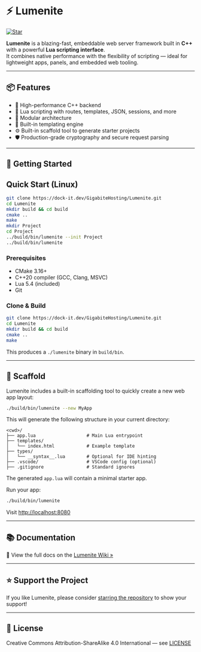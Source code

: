 # ⚡ Lumenite

[![Star](https://img.shields.io/github/stars/OusmBlueNinja/Lumenite?style=social)](https://github.com/OusmBlueNinja/Lumenite/stargazers)

**Lumenite** is a blazing-fast, embeddable web server framework built in **C++** with a powerful **Lua scripting
interface**.  
It combines native performance with the flexibility of scripting — ideal for lightweight apps, panels, and embedded web
tooling.

---

## 📦 Features

- 🚀 High-performance C++ backend
- 🧠 Lua scripting with routes, templates, JSON, sessions, and more
- 🧩 Modular architecture
- 🎨 Built-in templating engine
- ⚙️ Built-in scaffold tool to generate starter projects
- 🛡️ Production-grade cryptography and secure request parsing

---

## 🚀 Getting Started

## Quick Start (Linux)

```bash
git clone https://dock-it.dev/GigabiteHosting/Lumenite.git
cd Lumenite
mkdir build && cd build
cmake ..
make
mkdir Project
cd Project
../build/bin/lumenite --init Project
../build/bin/lumenite
````

### Prerequisites

- CMake 3.16+
- C++20 compiler (GCC, Clang, MSVC)
- Lua 5.4 (included)
- Git

### Clone & Build

```bash
git clone https://dock-it.dev/GigabiteHosting/Lumenite.git
cd Lumenite
mkdir build && cd build
cmake ..
make
````

This produces a `./lumenite` binary in `build/bin`.

---

## 📂 Scaffold

Lumenite includes a built-in scaffolding tool to quickly create a new web app layout:

```bash
./build/bin/lumenite --new MyApp
```

This will generate the following structure in your current directory:

```
<cwd>/
├── app.lua                   # Main Lua entrypoint
├── templates/
│   └── index.html            # Example template
├── types/
│   └── __syntax__.lua        # Optional for IDE hinting
├── .vscode/                  # VSCode config (optional)
├── .gitignore                # Standard ignores
```

The generated `app.lua` will contain a minimal starter app.

Run your app:

```bash
./build/bin/lumenite
```

Visit [http://localhost:8080](http://localhost:8080)

---

## 📚 Documentation

📖 View the full docs on the [Lumenite Wiki »](https://dock-it.dev/GigabiteHosting/Lumenite/wiki)

---

## ⭐️ Support the Project

If you like Lumenite, please consider [starring the repository](https://github.com/OusmBlueNinja/Lumenite) to show your
support!

---

## 📜 License

Creative Commons Attribution-ShareAlike 4.0 International — see [LICENSE](./LICENSE)


